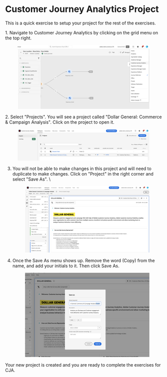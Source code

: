 # Customer Journey Analytics Project

This is a quick exercise to setup your project for the rest of the exercises.

1\. Navigate to Customer Journey Analytics by clicking on the grid menu on the top right.\
&#x20;

<figure><img src="../.gitbook/assets/Screenshot 2023-07-12 at 3.48.26 PM.png" alt=""><figcaption></figcaption></figure>

2\. Select "Projects". You will see a project called "Dollar General: Commerce & Campaign Analysis". Click on the project to open it.

<figure><img src="../.gitbook/assets/Screenshot 2023-07-12 at 3.50.40 PM.png" alt=""><figcaption></figcaption></figure>

3.  You will not be able to make changes in this project and will need to duplicate to make changes. Click on "Project" in the right corner and select "Save As". \


    <figure><img src="../.gitbook/assets/Screenshot 2023-07-12 at 3.53.20 PM.png" alt=""><figcaption></figcaption></figure>
4.  Once the Save As menu shows up. Remove the word (Copy) from the name, and add your initials to it. Then click Save As.\
    &#x20;

    <figure><img src="../.gitbook/assets/Screenshot 2023-07-12 at 3.54.30 PM.png" alt=""><figcaption></figcaption></figure>



Your new project is created and you are ready to complete the exercises for CJA.
